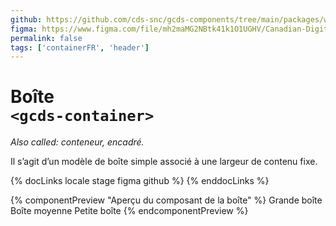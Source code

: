 ```yaml
---
github: https://github.com/cds-snc/gcds-components/tree/main/packages/web/src/components/gcds-container
figma: https://www.figma.com/file/mh2maMG2NBtk41k1O1UGHV/Canadian-Digital-Service%E2%80%A8---GC-Design-System?type=design&node-id=6660-15761&mode=design&t=yAHkop3p7GgECtHy-0
permalink: false
tags: ['containerFR', 'header']
---
```


# Boîte<br>`<gcds-container>`

_Also called: conteneur, encadré._

Il s’agit d’un modèle de boîte simple associé à une largeur de contenu fixe.

{% docLinks locale stage figma github %}
{% enddocLinks %}

{% componentPreview "Aperçu du composant de la boîte" %}
<gcds-container border margin="250" padding="250" size="lg">
  Grande boîte
</gcds-container>
<gcds-container border margin="250" padding="250" size="md">
  Boîte moyenne
</gcds-container>
<gcds-container border margin="250" padding="250" size="sm">
  Petite boîte
</gcds-container>
{% endcomponentPreview %}
